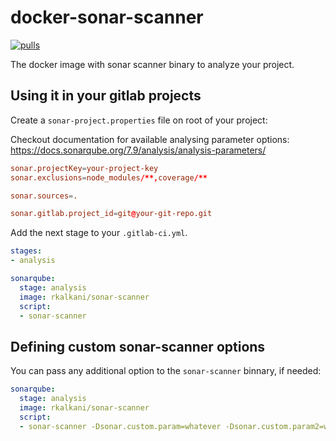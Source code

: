 docker-sonar-scanner
====================

[![pulls][docker hub svg]][docker hub]

The docker image with sonar scanner binary to analyze your project.

Using it in your gitlab projects
----------------------------------

Create a `sonar-project.properties` file on root of your project:

Checkout documentation for available analysing parameter options: <https://docs.sonarqube.org/7.9/analysis/analysis-parameters/>

~~~conf
sonar.projectKey=your-project-key
sonar.exclusions=node_modules/**,coverage/**

sonar.sources=.

sonar.gitlab.project_id=git@your-git-repo.git
~~~

Add the next stage to your `.gitlab-ci.yml`.

~~~yaml
stages:
- analysis

sonarqube:
  stage: analysis
  image: rkalkani/sonar-scanner
  script:
  - sonar-scanner
~~~

Defining custom sonar-scanner options
----------------------------------

You can pass any additional option to the `sonar-scanner` binnary, if needed:

~~~yaml
sonarqube:
  stage: analysis
  image: rkalkani/sonar-scanner
  script:
  - sonar-scanner -Dsonar.custom.param=whatever -Dsonar.custom.param2=whichever
~~~

[docker hub]: https://hub.docker.com/r/rkalkani/sonar-scanner
[LICENSE]: ./LICENSE
[docker hub svg]: https://img.shields.io/docker/pulls/rkalkani/sonar-scanner.svg
